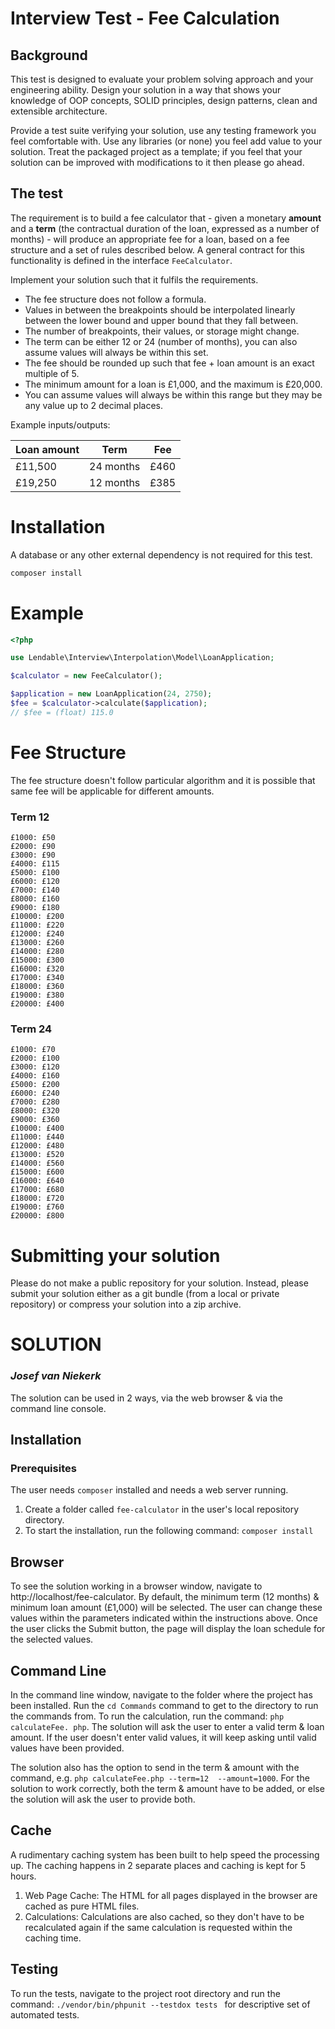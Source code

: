 Interview Test - Fee Calculation
=====

## Background

This test is designed to evaluate your problem solving approach and your engineering ability. Design your solution in a way that shows your knowledge of OOP concepts, SOLID principles, design patterns, clean and extensible architecture.

Provide a test suite verifying your solution, use any testing framework you feel comfortable with. Use any libraries (or none) you feel add value to your solution. Treat the packaged project as a template; if you feel that your solution can be improved with modifications to it then please go ahead.

## The test

The requirement is to build a fee calculator that - given a monetary **amount** and a **term** (the contractual duration of the loan, expressed as a number of months) - will produce an appropriate fee for a loan, based on a fee structure and a set of rules described below. A general contract for this functionality is defined in the interface `FeeCalculator`.

Implement your solution such that it fulfils the requirements.

- The fee structure does not follow a formula.
- Values in between the breakpoints should be interpolated linearly between the lower bound and upper bound that they fall between.
- The number of breakpoints, their values, or storage might change.
- The term can be either 12 or 24 (number of months), you can also assume values will always be within this set.
- The fee should be rounded up such that fee + loan amount is an exact multiple of 5.
- The minimum amount for a loan is £1,000, and the maximum is £20,000.
- You can assume values will always be within this range but they may be any value up to 2 decimal places.

Example inputs/outputs:

|Loan amount  |Term       |Fee     |
|-------------|-----------|--------|
|£11,500      |24 months  |£460    |
|£19,250      |12 months  |£385    |

# Installation
A database or any other external dependency is not required for this test.

```bash
composer install
```

# Example
```php
<?php

use Lendable\Interview\Interpolation\Model\LoanApplication;

$calculator = new FeeCalculator();

$application = new LoanApplication(24, 2750);
$fee = $calculator->calculate($application);
// $fee = (float) 115.0
```

# Fee Structure
The fee structure doesn't follow particular algorithm and it is possible that same fee will be applicable for different amounts.

### Term 12
```
£1000: £50
£2000: £90
£3000: £90
£4000: £115
£5000: £100
£6000: £120
£7000: £140
£8000: £160
£9000: £180
£10000: £200
£11000: £220
£12000: £240
£13000: £260
£14000: £280
£15000: £300
£16000: £320
£17000: £340
£18000: £360
£19000: £380
£20000: £400
```

### Term 24

```
£1000: £70
£2000: £100
£3000: £120
£4000: £160
£5000: £200
£6000: £240
£7000: £280
£8000: £320
£9000: £360
£10000: £400
£11000: £440
£12000: £480
£13000: £520
£14000: £560
£15000: £600
£16000: £640
£17000: £680
£18000: £720
£19000: £760
£20000: £800
```

# Submitting your solution

Please do not make a public repository for your solution. Instead, please submit your solution either as a git bundle (from a local or private repository) or compress your solution into a zip archive.

# SOLUTION

### _Josef van Niekerk_

The solution can be used in 2 ways, via the web browser & via the command line console.

## Installation

### Prerequisites

The user needs `composer` installed and needs a web server running.

1. Create a folder called `fee-calculator` in the user's local repository directory.
2. To start the installation, run the following command: `composer install`

## Browser

To see the solution working in a browser window, navigate to http://localhost/fee-calculator. By default, the 
minimum term (12 months) & minimum loan amount (£1,000) will be selected. The user can change these values within 
the parameters indicated within the instructions above. Once the user clicks the Submit button, the page will 
display the loan schedule for the selected values.

## Command Line

In the command line window, navigate to the folder where the project has been installed. Run the `cd Commands` 
command to get to the directory to run the commands from. To run the calculation, run the command: `php calculateFee.
php`. The solution will ask the user to enter a valid term & loan amount. If the user doesn't enter valid values, it 
will keep asking until valid values have been provided.

The solution also has the option to send in the term & amount with the command, e.g. `php calculateFee.php --term=12 
--amount=1000`. For the solution to work correctly, both the term & amount have to be added, or else the solution 
will ask the user to provide both.

## Cache

A rudimentary caching system has been built to help speed the processing up. The caching happens in 2 separate 
places and caching is kept for 5 hours.

1. Web Page Cache: The HTML for all pages displayed in the browser are cached as pure HTML files.
2. Calculations: Calculations are also cached, so they don't have to be recalculated again if the same calculation is 
   requested within the caching time.

## Testing

To run the tests, navigate to the project root directory and run the command: `./vendor/bin/phpunit --testdox tests
` for descriptive set of automated tests.
